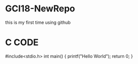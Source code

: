 # GCI18-NewRepo
this is my first time using github
# C CODE
#include<stdio.h>
int main()
{
printf("Hello World");
return 0;
}

